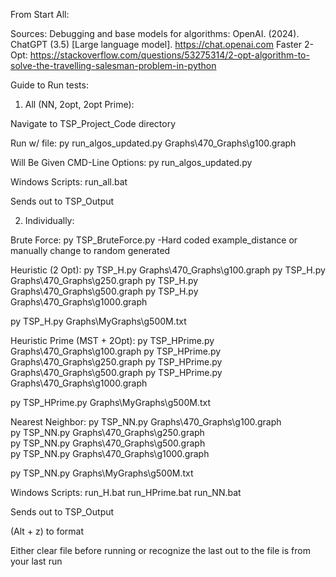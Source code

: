 From Start All:

Sources:
Debugging and base models for algorithms: OpenAI. (2024). ChatGPT (3.5) [Large language model]. https://chat.openai.com
Faster 2-Opt: https://stackoverflow.com/questions/53275314/2-opt-algorithm-to-solve-the-travelling-salesman-problem-in-python

Guide to Run tests:

1. All (NN, 2opt, 2opt Prime):

Navigate to TSP_Project_Code directory

Run w/ file: 
    py run_algos_updated.py Graphs\470_Graphs\g100.graph

Will Be Given CMD-Line Options: 
    py run_algos_updated.py

Windows Scripts:
run_all.bat

Sends out to TSP_Output

2. Individually: 

Brute Force: 
py TSP_BruteForce.py
-Hard coded example_distance or manually change to random generated

Heuristic (2 Opt):
py TSP_H.py Graphs\470_Graphs\g100.graph
py TSP_H.py Graphs\470_Graphs\g250.graph
py TSP_H.py Graphs\470_Graphs\g500.graph
py TSP_H.py Graphs\470_Graphs\g1000.graph

py TSP_H.py Graphs\MyGraphs\g500M.txt 


Heuristic Prime (MST + 2Opt):
py TSP_HPrime.py Graphs\470_Graphs\g100.graph
py TSP_HPrime.py Graphs\470_Graphs\g250.graph
py TSP_HPrime.py Graphs\470_Graphs\g500.graph
py TSP_HPrime.py Graphs\470_Graphs\g1000.graph

py TSP_HPrime.py Graphs\MyGraphs\g500M.txt 

Nearest Neighbor:
py TSP_NN.py Graphs\470_Graphs\g100.graph  
py TSP_NN.py Graphs\470_Graphs\g250.graph  
py TSP_NN.py Graphs\470_Graphs\g500.graph  
py TSP_NN.py Graphs\470_Graphs\g1000.graph  

py TSP_NN.py Graphs\MyGraphs\g500M.txt 

Windows Scripts:
run_H.bat
run_HPrime.bat
run_NN.bat

Sends out to TSP_Output

(Alt + z) to format

Either clear file before running or recognize the last out to the file is
from your last run
